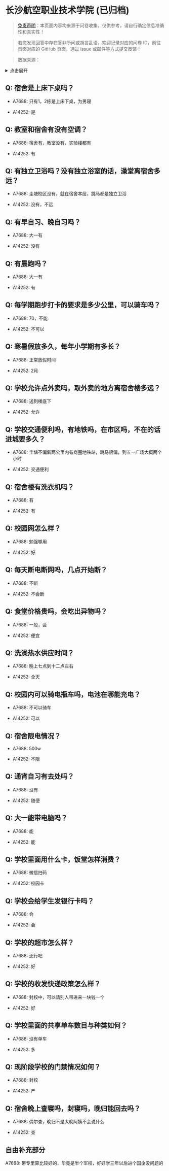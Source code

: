 # 长沙航空职业技术学院 (已归档)

> [免责声明](https://colleges.chat/#_3)：本页面内容均来源于问卷收集，仅供参考，请自行确定信息准确性和真实性！

> 若您发现回答中存在答非所问或胡言乱语，欢迎记录对应的问卷 ID，前往页面对应的 GitHub 页面，通过 issue 或邮件等方式提交反馈！

> 数据来源：

<details><summary>点击展开</summary>
<ul>
<li>A7688: 匿名 (2022 年 06 月)</li>
<li>A14252: 3233347608@qq.com (2022 年 07 月)</li>
</ul>
</details>

## Q: 宿舍是上床下桌吗？

- A7688: 只有1，2栋是上床下桌，为男寝

- A14252: 是

## Q: 教室和宿舍有没有空调？

- A7688: 宿舍有，教室没有，实验楼都有

- A14252: 有

## Q: 有独立卫浴吗？没有独立浴室的话，澡堂离宿舍多远？

- A7688: 圭塘校区没有，就在宿舍本层，跳马都是独立卫浴

- A14252: 没有，不远

## Q: 有早自习、晚自习吗？

- A7688: 大一有

- A14252: 没有

## Q: 有晨跑吗？

- A7688: 大一有

- A14252: 有

## Q: 每学期跑步打卡的要求是多少公里，可以骑车吗？

- A7688: 70，不能

- A14252: 不可以

## Q: 寒暑假放多久，每年小学期有多长？

- A7688: 正常放假时间

- A14252: 2月

## Q: 学校允许点外卖吗，取外卖的地方离宿舍楼多远？

- A7688: 送到楼底下

- A14252: 允许

## Q: 学校交通便利吗，有地铁吗，在市区吗，不在的话进城要多久？

- A7688: 圭塘不偏僻两公里内有商圈地铁站，跳马很偏，到五一广场大概两个小时

- A14252: 交通便利

## Q: 宿舍楼有洗衣机吗？

- A7688: 有

- A14252: 有

## Q: 校园网怎么样？

- A7688: 勉强够用

- A14252: 好

## Q: 每天断电断网吗，几点开始断？

- A7688: 不断

- A14252: 不会断

## Q: 食堂价格贵吗，会吃出异物吗？

- A7688: 一般，会

- A14252: 便宜

## Q: 洗澡热水供应时间？

- A7688: 晚上七点到十二点左右

- A14252: 全天

## Q: 校园内可以骑电瓶车吗，电池在哪能充电？

- A7688: 不可以骑车

- A14252: 可以

## Q: 宿舍限电情况？

- A7688: 500w

- A14252: 不限

## Q: 通宵自习有去处吗？

- A7688: 没有

- A14252: 随便

## Q: 大一能带电脑吗？

- A7688: 能

- A14252: 能

## Q: 学校里面用什么卡，饭堂怎样消费？

- A7688: 微信扫码

- A14252: 校园卡

## Q: 学校会给学生发银行卡吗？

- A7688: 会

- A14252: 会

## Q: 学校的超市怎么样？

- A7688: 还行吧

- A14252: 好

## Q: 学校的收发快递政策怎么样？

- A7688: 封校中，可以请别人带进来一块钱一个

- A14252: 好

## Q: 学校里面的共享单车数目与种类如何？

- A7688: 没有单车

- A14252: 多

## Q: 现阶段学校的门禁情况如何？

- A7688: 封校

- A14252: 严

## Q: 宿舍晚上查寝吗，封寝吗，晚归能回去吗？

- A7688: 偶尔查，晚归不是太晚阿姨不会说什么

- A14252: 查

## 自由补充部分

A7688: 带专里算比较好的，毕竟是半个军校，好好学三年以后进个国企没问题的